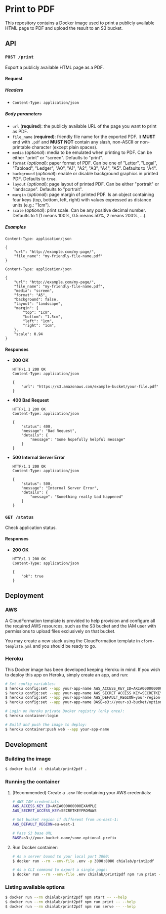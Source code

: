 # Print to PDF

This repository contains a Docker image used to print a publicly available
HTML page to PDF and upload the result to an S3 bucket.

## API

### `POST /print`

Export a publicly available HTML page as a PDF.

#### Request

##### Headers

 * `Content-Type: application/json`

##### Body parameters

 * `url` (**required**): the publicly available URL of the page you want to
    print as PDF.
 * `file_name` (**required**): friendly file name for the exported PDF.
    It **MUST** end with `.pdf` and **MUST NOT** contain any slash, non-ASCII or
    non-printable character (except plain spaces).
 * `media` (_optional_): media to be emulated when printing to PDF. Can be
    either "print" or "screen". Defaults to "print".
 * `format` (_optional_): paper format of PDF. Can be one of "Letter", "Legal",
    "Tabload", "Ledger", "A0", "A1", "A2", "A3", "A4", "A5". Defaults to "A4".
 * `background` (_optional_): enable or disable background graphics in printed
    PDF. Defaults to `true`.
 * `layout` (_optional_): page layout of printed PDF. Can be either "portrait"
    or "landscape". Defaults to "portrait".
 * `margin` (_optional_): page margin of printed PDF. Is an object containing
    four keys (top, bottom, left, right) with values expressed as distance units
    (e.g.: "1cm").
 * `scale` (_optional_): print scale. Can be any positive decimal number.
    Defaults to 1 (1 means 100%, 0.5 means 50%, 2 means 200%, …).

##### Examples

```http
Content-Type: application/json

{
    "url": "http://example.com/my-page/",
    "file_name": "my-friendly-file-name.pdf"
}
```

```http
Content-Type: application/json

{
    "url": "http://example.com/my-page/",
    "file_name": "my-friendly-file-name.pdf",
    "media": "screen",
    "format": "A5",
    "background": false,
    "layout": "landscape",
    "margin": {
        "top": "1cm",
        "bottom": "1.5cm",
        "left": "1cm",
        "right": "1cm",
    },
    "scale": 0.94
}
```

#### Responses

 * **200 OK**

    ```http
    HTTP/1.1 200 OK
    Content-Type: application/json

    {
        "url": "https://s3.amazonaws.com/example-bucket/your-file.pdf"
    }
    ```

 * **400 Bad Request**

    ```http
    HTTP/1.1 200 OK
    Content-Type: application/json

    {
        "status": 400,
        "message": "Bad Request",
        "details": {
            "message": "Some hopefully helpful message"
        }
    }
    ```

 * **500 Internal Server Error**

    ```http
    HTTP/1.1 200 OK
    Content-Type: application/json

    {
        "status": 500,
        "message": "Internal Server Error",
        "details": {
            "message": "Something really bad happened"
        }
    }
    ```

### `GET /status`

Check application status.

#### Responses

 * **200 OK**

    ```http
    HTTP/1.1 200 OK
    Content-Type: application/json

    {
        "ok": true
    }
    ```

## Deployment

### AWS

A CloudFormation template is provided to help provision and configure all the
required AWS resources, such as the S3 bucket and the IAM user with permissions
to upload files exclusively on that bucket.

You may create a new stack using the CloudFormation template in
`cform-template.yml` and you should be ready to go.

### Heroku

This Docker image has been developed keeping Heroku in mind. If you wish to
deploy this app on Heroku, simply create an app, and run:

```bash
# Set config variables:
$ heroku config:set --app your-app-name AWS_ACCESS_KEY_ID=AKIA000000000EXAMPLE
$ heroku config:set --app your-app-name AWS_SECRET_ACCESS_KEY=SECRETKEYFROMAWS
$ heroku config:set --app your-app-name AWS_DEFAULT_REGION=your-region-of-choice
$ heroku config:set --app your-app-name BASE=s3://your-s3-bucket/optional-prefix

# Login on Heroku private Docker registry (only once):
$ heroku container:login

# Build and push the image to deploy:
$ heroku container:push web --app your-app-name
```

## Development

### Building the image

```bash
$ docker build -t chialab/print2pdf .
```

### Running the container

1. (Recommended) Create a `.env` file containing your AWS credentials:
    ```bash
    # AWS IAM credentials
    AWS_ACCESS_KEY_ID=AKIA000000000EXAMPLE
    AWS_SECRET_ACCESS_KEY=SECRETKEYFROMAWS

    # Set bucket region if different from us-east-1:
    AWS_DEFAULT_REGION=eu-west-1

    # Pass S3 base URL
    BASE=s3://your-bucket-name/some-optional-prefix
    ```

2. Run Docker container:
    ```bash
    # As a server bound to your local port 3000:
    $ docker run --rm --env-file .env -p 3000:8080 chialab/print2pdf

    # As a CLI command to export a single page:
    $ docker run --rm --env-file .env chialab/print2pdf npm run print -- https://www.chialab.io/ chialabio.pdf
    ```

### Listing available options

```bash
$ docker run --rm chialab/print2pdf npm start -- --help
$ docker run --rm chialab/print2pdf npm run print -- --help
$ docker run --rm chialab/print2pdf npm run serve -- --help
```
